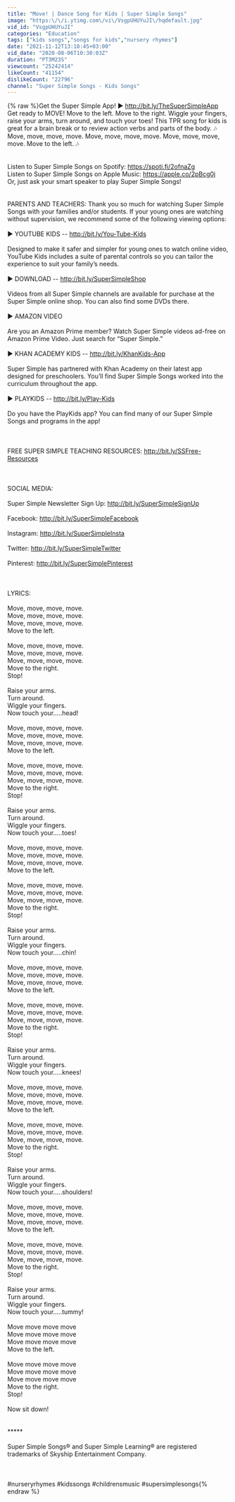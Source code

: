 ```yaml
---
title: "Move! | Dance Song for Kids | Super Simple Songs"
image: "https:\/\/i.ytimg.com\/vi\/VsgpUHUYuJI\/hqdefault.jpg"
vid_id: "VsgpUHUYuJI"
categories: "Education"
tags: ["kids songs","songs for kids","nursery rhymes"]
date: "2021-11-12T13:18:45+03:00"
vid_date: "2020-08-06T10:30:03Z"
duration: "PT3M23S"
viewcount: "25242414"
likeCount: "41154"
dislikeCount: "22796"
channel: "Super Simple Songs - Kids Songs"
---
```

{% raw %}Get the Super Simple App!  ► <a rel="nofollow" target="blank" href="http://bit.ly/TheSuperSimpleApp">http://bit.ly/TheSuperSimpleApp</a><br />Get ready to MOVE! Move to the left. Move to the right. Wiggle your fingers, raise your arms, turn around, and touch your toes! This TPR song for kids is great for a brain break or to review action verbs and parts of the body. 🎶 Move, move, move, move. Move, move, move, move. Move, move, move, move. Move to the left. 🎶<br /><br /><br />Listen to Super Simple Songs on Spotify: <a rel="nofollow" target="blank" href="https://spoti.fi/2ofnaZg">https://spoti.fi/2ofnaZg</a><br />Listen to Super Simple Songs on Apple Music: <a rel="nofollow" target="blank" href="https://apple.co/2pBcg0j">https://apple.co/2pBcg0j</a><br />Or, just ask your smart speaker to play Super Simple Songs!<br /><br /><br />PARENTS AND TEACHERS: Thank you so much for watching Super Simple Songs with your families and/or students. If your young ones are watching without supervision, we recommend some of the following viewing options:<br /><br />► YOUTUBE KIDS -- <a rel="nofollow" target="blank" href="http://bit.ly/You-Tube-Kids">http://bit.ly/You-Tube-Kids</a><br /><br />Designed to make it safer and simpler for young ones to watch online video, YouTube Kids includes a suite of parental controls so you can tailor the experience to suit your family’s needs.<br /><br />► DOWNLOAD -- <a rel="nofollow" target="blank" href="http://bit.ly/SuperSimpleShop">http://bit.ly/SuperSimpleShop</a><br /><br />Videos from all Super Simple channels are available for purchase at the Super Simple online shop. You can also find some DVDs there.<br /><br />► AMAZON VIDEO<br /><br />Are you an Amazon Prime member? Watch Super Simple videos ad-free on Amazon Prime Video. Just search for “Super Simple.” <br /><br />► KHAN ACADEMY KIDS -- <a rel="nofollow" target="blank" href="http://bit.ly/KhanKids-App">http://bit.ly/KhanKids-App</a><br /><br />Super Simple has partnered with Khan Academy on their latest app designed for preschoolers. You’ll find Super Simple Songs worked into the curriculum throughout the app. <br /><br />► PLAYKIDS -- <a rel="nofollow" target="blank" href="http://bit.ly/Play-Kids">http://bit.ly/Play-Kids</a><br /><br />Do you have the PlayKids app? You can find many of our Super Simple Songs and programs in the app!<br /><br /><br /><br />FREE SUPER SIMPLE TEACHING RESOURCES: <a rel="nofollow" target="blank" href="http://bit.ly/SSFree-Resources">http://bit.ly/SSFree-Resources</a><br /><br /><br /><br />SOCIAL MEDIA:<br /><br />Super Simple Newsletter Sign Up: <a rel="nofollow" target="blank" href="http://bit.ly/SuperSimpleSignUp">http://bit.ly/SuperSimpleSignUp</a><br /><br />Facebook: <a rel="nofollow" target="blank" href="http://bit.ly/SuperSimpleFacebook">http://bit.ly/SuperSimpleFacebook</a><br /><br />Instagram: <a rel="nofollow" target="blank" href="http://bit.ly/SuperSimpleInsta">http://bit.ly/SuperSimpleInsta</a><br /><br />Twitter: <a rel="nofollow" target="blank" href="http://bit.ly/SuperSimpleTwitter">http://bit.ly/SuperSimpleTwitter</a><br /><br />Pinterest: <a rel="nofollow" target="blank" href="http://bit.ly/SuperSimplePinterest">http://bit.ly/SuperSimplePinterest</a><br /><br /><br /><br />LYRICS:<br /><br />Move, move, move, move.<br />Move, move, move, move.<br />Move, move, move, move.<br />Move to the left.<br /><br />Move, move, move, move.<br />Move, move, move, move.<br />Move, move, move, move.<br />Move to the right.<br />Stop!<br /><br />Raise your arms.<br />Turn around.<br />Wiggle your fingers.<br />Now touch your…..head!<br /><br />Move, move, move, move.<br />Move, move, move, move.<br />Move, move, move, move.<br />Move to the left.<br /><br />Move, move, move, move.<br />Move, move, move, move.<br />Move, move, move, move.<br />Move to the right.<br />Stop!<br /><br />Raise your arms.<br />Turn around.<br />Wiggle your fingers.<br />Now touch your…..toes!<br /><br />Move, move, move, move.<br />Move, move, move, move.<br />Move, move, move, move.<br />Move to the left.<br /><br />Move, move, move, move.<br />Move, move, move, move.<br />Move, move, move, move.<br />Move to the right.<br />Stop!<br /><br />Raise your arms.<br />Turn around.<br />Wiggle your fingers.<br />Now touch your…..chin!<br /><br />Move, move, move, move.<br />Move, move, move, move.<br />Move, move, move, move.<br />Move to the left.<br /><br />Move, move, move, move.<br />Move, move, move, move.<br />Move, move, move, move.<br />Move to the right.<br />Stop!<br /><br />Raise your arms.<br />Turn around.<br />Wiggle your fingers.<br />Now touch your…..knees!<br /><br />Move, move, move, move.<br />Move, move, move, move.<br />Move, move, move, move.<br />Move to the left.<br /><br />Move, move, move, move.<br />Move, move, move, move.<br />Move, move, move, move.<br />Move to the right.<br />Stop!<br /><br />Raise your arms.<br />Turn around.<br />Wiggle your fingers.<br />Now touch your…..shoulders!<br /><br />Move, move, move, move.<br />Move, move, move, move.<br />Move, move, move, move.<br />Move to the left.<br /><br />Move, move, move, move.<br />Move, move, move, move.<br />Move, move, move, move.<br />Move to the right.<br />Stop!<br /><br />Raise your arms.<br />Turn around.<br />Wiggle your fingers.<br />Now touch your…..tummy!<br /><br />Move move move move<br />Move move move move<br />Move move move move<br />Move to the left.<br /><br />Move move move move<br />Move move move move<br />Move move move move<br />Move to the right.<br />Stop!<br /><br />Now sit down!<br /><br /><br />*****<br /><br />Super Simple Songs® and Super Simple Learning® are registered trademarks of Skyship Entertainment Company.<br /><br /><br /><br />#nurseryrhymes #kidssongs #childrensmusic #supersimplesongs{% endraw %}
